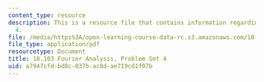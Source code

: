 ```yaml
---
content_type: resource
description: This is a resource file that contains information regarding problem set
  4.
file: /media/https%3A/open-learning-course-data-rc.s3.amazonaws.com/18-103-fourier-analysis-fall-2013/a7947cfdbd8c037bac8dae719cd1f97b_MIT18_103F13_pset4.pdf
file_type: application/pdf
resourcetype: Document
title: 18.103 Fourier Analysis, Problem Set 4
uid: a7947cfd-bd8c-037b-ac8d-ae719cd1f97b
---
```

